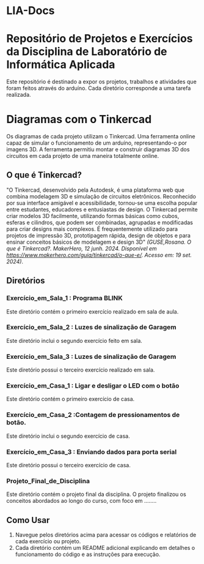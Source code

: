 # LIA-Docs
# Repositório de Projetos e Exercícios da Disciplina de Laboratório de Informática Aplicada
Este repositório é destinado a expor os projetos, trabalhos e atividades que foram feitos através do arduíno. Cada diretório corresponde a uma tarefa realizada.

# Diagramas com o Tinkercad
Os diagramas de cada projeto utilizam o Tinkercad. Uma ferramenta online capaz de simular o funcionamento de um arduíno, representando-o por imagens 3D. A ferramenta permitiu montar e construir diagramas 3D dos circuitos em cada projeto de uma maneira totalmente online.

## O que é Tinkercad?
"O Tinkercad, desenvolvido pela Autodesk, é uma plataforma web que combina modelagem 3D e simulação de circuitos eletrônicos. Reconhecido por sua interface amigável e acessibilidade, tornou-se uma escolha popular entre estudantes, educadores e entusiastas de design. O Tinkercad permite criar modelos 3D facilmente, utilizando formas básicas como cubos, esferas e cilindros, que podem ser combinadas, agrupadas e modificadas para criar designs mais complexos. É frequentemente utilizado para projetos de impressão 3D, prototipagem rápida, design de objetos e para ensinar conceitos básicos de modelagem e design 3D" *(GUSE,Rosana. O que é Tinkercad?. MakerHero, 12 junh. 2024. Disponível em https://www.makerhero.com/guia/tinkercad/o-que-e/. Acesso em: 19 set. 2024)*.

## Diretórios

### Exercício_em_Sala_1 : Programa BLINK
Este diretório contém o primeiro exercício realizado em sala de aula. 

### Exercício_em_Sala_2 : Luzes de sinalização de Garagem
Este diretório inclui o segundo exercício feito em sala. 

### Exercício_em_Sala_3 : Luzes de sinalização de Garagem

Este diretório possui o terceiro exercício realizado em sala.

### Exercício_em_Casa_1 : Ligar e desligar o LED com o botão

Este diretório contém o primeiro exercício de casa. 

### Exercício_em_Casa_2 :Contagem de pressionamentos de botão.

Este diretório inclui o segundo exercício de casa.

### Exercício_em_Casa_3 : Enviando dados para porta serial 

Este diretório possui o terceiro exercício de casa.

### Projeto_Final_de_Disciplina
Este diretório contém o projeto final da disciplina. O projeto finalizou os conceitos abordados ao longo do curso, com foco em ........

## Como Usar

1. Navegue pelos diretórios acima para acessar os códigos e relatórios de cada exercício ou projeto.
2. Cada diretório contém um README adicional  explicando em detalhes o funcionamento do código e as instruções para execução.

